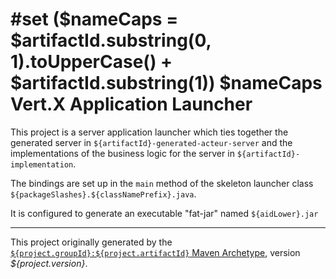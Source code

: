 #set ($nameCaps = $artifactId.substring(0, 1).toUpperCase() + $artifactId.substring(1))
$nameCaps Vert.X Application Launcher
=====================================

This project is a server application launcher which ties together the generated
server in `${artifactId}-generated-acteur-server` and the implementations of the 
business logic for the server in `${artifactId}-implementation`.

The bindings are set up in the `main` method of the skeleton launcher class
`${packageSlashes}.${classNamePrefix}.java`.

It is configured to generate an executable "fat-jar" named `${aidLower}.jar`

-------------------------------------------------------

This project originally generated by the [`${project.groupId}:${project.artifactId}` 
Maven Archetype](https://github.com/Telenav/smithy), version *${project.version}*.
